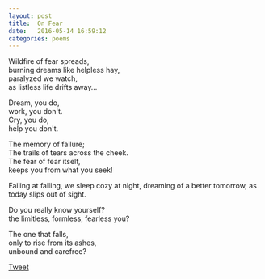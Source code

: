 ```yaml
---
layout: post
title:  On Fear
date:   2016-05-14 16:59:12
categories: poems
---
```


Wildfire of fear spreads, <br />
burning dreams like helpless hay,<br />
paralyzed we watch,<br />
as listless life drifts away…<br />

Dream, you do, <br />
work, you don't.<br />
Cry, you do, <br />
help you don't. <br />

The memory of failure; <br/>
The trails of tears across the cheek. <br/>
The fear of fear itself, <br/>
keeps you from what you seek! <br/>

Failing at failing, 
we sleep cozy at night, 
dreaming of a better tomorrow,
as today slips out of sight.

Do you really know yourself?<br />
the limitless, formless, fearless you?<br />

The one that falls, <br />
only to rise from its ashes,<br />
unbound and carefree?<br />



<a href="https://twitter.com/share" class="twitter-share-button" data-size="large" data-count="none" data-via="siri_r" data-hashtags="CandidlyBlunt" >Tweet</a> <script>!function(d,s,id){var js,fjs=d.getElementsByTagName(s)[0],p=/^http:/.test(d.location)?'http':'https';if(!d.getElementById(id)){js=d.createElement(s);js.id=id;js.src=p+'://platform.twitter.com/widgets.js';fjs.parentNode.insertBefore(js,fjs);}}(document, 'script', 'twitter-wjs');</script>


